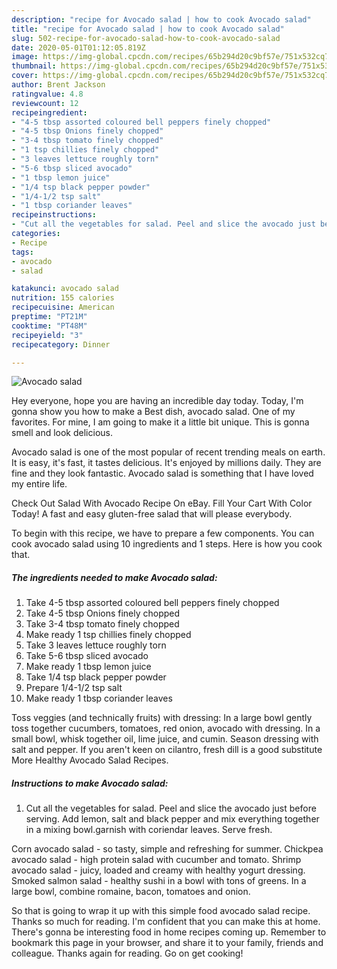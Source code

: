 ```yaml
---
description: "recipe for Avocado salad | how to cook Avocado salad"
title: "recipe for Avocado salad | how to cook Avocado salad"
slug: 502-recipe-for-avocado-salad-how-to-cook-avocado-salad
date: 2020-05-01T01:12:05.819Z
image: https://img-global.cpcdn.com/recipes/65b294d20c9bf57e/751x532cq70/avocado-salad-recipe-main-photo.jpg
thumbnail: https://img-global.cpcdn.com/recipes/65b294d20c9bf57e/751x532cq70/avocado-salad-recipe-main-photo.jpg
cover: https://img-global.cpcdn.com/recipes/65b294d20c9bf57e/751x532cq70/avocado-salad-recipe-main-photo.jpg
author: Brent Jackson
ratingvalue: 4.8
reviewcount: 12
recipeingredient:
- "4-5 tbsp assorted coloured bell peppers finely chopped"
- "4-5 tbsp Onions finely chopped"
- "3-4 tbsp tomato finely chopped"
- "1 tsp chillies finely chopped"
- "3 leaves lettuce roughly torn"
- "5-6 tbsp sliced avocado"
- "1 tbsp lemon juice"
- "1/4 tsp black pepper powder"
- "1/4-1/2 tsp salt"
- "1 tbsp coriander leaves"
recipeinstructions:
- "Cut all the vegetables for salad. Peel and slice the avocado just before serving. Add lemon, salt and black pepper and mix everything together in a mixing bowl.garnish with coriendar leaves. Serve fresh."
categories:
- Recipe
tags:
- avocado
- salad

katakunci: avocado salad 
nutrition: 155 calories
recipecuisine: American
preptime: "PT21M"
cooktime: "PT48M"
recipeyield: "3"
recipecategory: Dinner

---
```



![Avocado salad](https://img-global.cpcdn.com/recipes/65b294d20c9bf57e/751x532cq70/avocado-salad-recipe-main-photo.jpg)

Hey everyone, hope you are having an incredible day today. Today, I'm gonna show you how to make a Best dish, avocado salad. One of my favorites. For mine, I am going to make it a little bit unique. This is gonna smell and look delicious.

Avocado salad is one of the most popular of recent trending meals on earth. It is easy, it's fast, it tastes delicious. It's enjoyed by millions daily. They are fine and they look fantastic. Avocado salad is something that I have loved my entire life.

Check Out Salad With Avocado Recipe On eBay. Fill Your Cart With Color Today! A fast and easy gluten-free salad that will please everybody.


To begin with this recipe, we have to prepare a few components. You can cook avocado salad using 10 ingredients and 1 steps. Here is how you cook that.

<!--inarticleads1-->

##### The ingredients needed to make Avocado salad:

1. Take 4-5 tbsp assorted coloured bell peppers finely chopped
1. Take 4-5 tbsp Onions finely chopped
1. Take 3-4 tbsp tomato finely chopped
1. Make ready 1 tsp chillies finely chopped
1. Take 3 leaves lettuce roughly torn
1. Take 5-6 tbsp sliced avocado
1. Make ready 1 tbsp lemon juice
1. Take 1/4 tsp black pepper powder
1. Prepare 1/4-1/2 tsp salt
1. Make ready 1 tbsp coriander leaves


Toss veggies (and technically fruits) with dressing: In a large bowl gently toss together cucumbers, tomatoes, red onion, avocado with dressing. In a small bowl, whisk together oil, lime juice, and cumin. Season dressing with salt and pepper. If you aren&#39;t keen on cilantro, fresh dill is a good substitute More Healthy Avocado Salad Recipes. 

<!--inarticleads2-->

##### Instructions to make Avocado salad:

1. Cut all the vegetables for salad. Peel and slice the avocado just before serving. Add lemon, salt and black pepper and mix everything together in a mixing bowl.garnish with coriendar leaves. Serve fresh.


Corn avocado salad - so tasty, simple and refreshing for summer. Chickpea avocado salad - high protein salad with cucumber and tomato. Shrimp avocado salad - juicy, loaded and creamy with healthy yogurt dressing. Smoked salmon salad - healthy sushi in a bowl with tons of greens. In a large bowl, combine romaine, bacon, tomatoes and onion. 

So that is going to wrap it up with this simple food avocado salad recipe. Thanks so much for reading. I'm confident that you can make this at home. There's gonna be interesting food in home recipes coming up. Remember to bookmark this page in your browser, and share it to your family, friends and colleague. Thanks again for reading. Go on get cooking!
